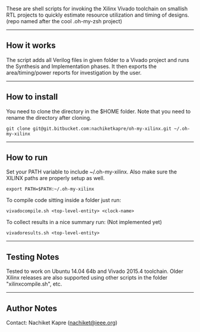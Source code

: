 These are shell scripts for invoking the Xilinx Vivado toolchain on smallish RTL projects to quickly estimate resource utilization and timing of designs. (repo named after the cool .oh-my-zsh project)

----------------
How it works
----------------
The script adds all Verilog files in given folder to a Vivado project and runs the Synthesis and Implementation phases. It then exports the area/timing/power reports for investigation by the user.

----------------
How to install
----------------

You need to clone the directory in the $HOME folder. Note that you need to rename the directory after cloning.

```git clone git@git.bitbucket.com:nachiketkapre/oh-my-xilinx.git ~/.oh-my-xilinx```

--------------
How to run
--------------
Set your PATH variable to include ~/.oh-my-xilinx. Also make sure the XILINX paths are properly setup as well.

```export PATH=$PATH:~/.oh-my-xilinx```

To compile code sitting inside a folder just run:

```vivadocompile.sh <top-level-entity> <clock-name>```

To collect results in a nice summary run: (Not implemented yet)
 
```vivadoresults.sh <top-level-entity>```

--------------
Testing Notes
--------------
Tested to work on Ubuntu 14.04 64b and Vivado 2015.4 toolchain. Older Xilinx releases are also supported using other scripts in the folder "xilinxcompile.sh", etc.

--------------
Author Notes
--------------
Contact: Nachiket Kapre (nachiket@ieee.org)